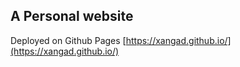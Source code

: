 ## A Personal website

Deployed on Github Pages [https://xangad.github.io/](https://xangad.github.io/)
